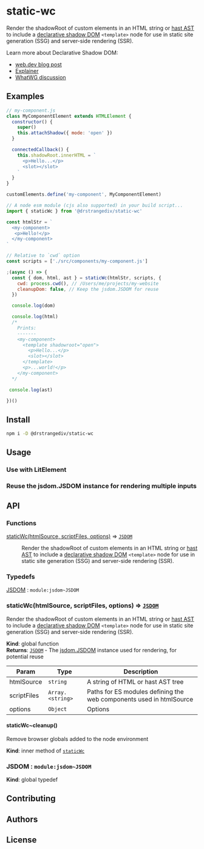 # static-wc

Render the shadowRoot of custom elements in an HTML string or [hast AST](https://github.com/syntax-tree/hast) to include a [declarative shadow DOM](https://github.com/mfreed7/declarative-shadow-dom/blob/master/README.md) `<template>` node for use in static site generation (SSG) and server-side rendering (SSR).

Learn more about Declarative Shadow DOM:
- [web.dev blog post](https://web.dev/declarative-shadow-dom/)
- [Explainer](https://github.com/mfreed7/declarative-shadow-dom/blob/master/README.md)
- [WhatWG discussion](https://github.com/whatwg/dom/issues/831)

## Examples

```javascript
// my-component.js
class MyComponentElement extends HTMLElement {
  constructor() {
    super()
    this.attachShadow({ mode: 'open' })
  }

  connectedCallback() {
    this.shadowRoot.innerHTML = `
      <p>Hello...</p>
      <slot></slot>
    `
  }
}

customElements.define('my-component', MyComponentElement)
```

```javascript
// A node esm module (cjs also supported) in your build script...
import { staticWc } from '@drstrangediv/static-wc'

const htmlStr = `
  <my-component>
   <p>Hello!</p> 
  </my-component>
`

// Relative to `cwd` option
const scripts = ['./src/components/my-component.js']

;(async () => {
  const { dom, html, ast } = staticWc(htmlStr, scripts, {
    cwd: process.cwd(), // /Users/me/projects/my-website
    cleanupDom: false, // Keep the jsdom.JSDOM for reuse
  })

  console.log(dom)

  console.log(html)
  /*
    Prints:
    -------
    <my-component>
      <template shadowroot="open">
        <p>Hello...</p>
        <slot></slot> 
      </template>
      <p>...world!</p> 
    </my-component>
  */

 console.log(ast)

})()
```

## Install

```sh
npm i -D @drstrangediv/static-wc
```

## Usage

### Use with LitElement
### Reuse the jsdom.JSDOM instance for rendering multiple inputs

## API

<!-- api -->
### Functions

<dl>
<dt><a href="#staticWc">staticWc(htmlSource, scriptFiles, options)</a> ⇒ <code><a href="#JSDOM">JSDOM</a></code></dt>
<dd><p>Render the shadowRoot of custom elements in an HTML string or <a href="https://github.com/syntax-tree/hast">hast
AST</a> to include a <a href="https://github.com/mfreed7/declarative-shadow-dom/blob/master/README.md">declarative shadow
DOM</a> <code>&lt;template&gt;</code> node
for use in static site generation (SSG) and server-side rendering (SSR).</p>
</dd>
</dl>

### Typedefs

<dl>
<dt><a href="#JSDOM">JSDOM</a> : <code>module:jsdom~JSDOM</code></dt>
<dd></dd>
</dl>

<a name="staticWc"></a>

### staticWc(htmlSource, scriptFiles, options) ⇒ [<code>JSDOM</code>](#JSDOM)
Render the shadowRoot of custom elements in an HTML string or [hast
AST](https://github.com/syntax-tree/hast) to include a [declarative shadow
DOM](https://github.com/mfreed7/declarative-shadow-dom/blob/master/README.md) `<template>` node
for use in static site generation (SSG) and server-side rendering (SSR).

**Kind**: global function  
**Returns**: [<code>JSDOM</code>](#JSDOM) - The [jsdom.JSDOM](https://github.com/jsdom/jsdom#basic-usage) instance used for rendering, for
  potential reuse  

| Param | Type | Description |
| --- | --- | --- |
| htmlSource | <code>string</code> | A string of HTML or hast AST tree |
| scriptFiles | <code>Array.&lt;string&gt;</code> | Paths for ES modules defining the web components used in htmlSource |
| options | <code>Object</code> | Options |

<a name="staticWc..cleanup"></a>

#### staticWc~cleanup()
Remove browser globals added to the node environment

**Kind**: inner method of [<code>staticWc</code>](#staticWc)  
<a name="JSDOM"></a>

### JSDOM : <code>module:jsdom~JSDOM</code>
**Kind**: global typedef  

<!-- /api -->

## Contributing

## Authors

## License
